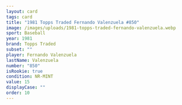```yaml
---
layout: card
tags: card
title: "1981 Topps Traded Fernando Valenzuela #850"
image: /images/uploads/1981-topps-traded-fernando-valenzuela.webp
sport: Baseball
year: 1981
brand: Topps Traded
subset: ""
player: Fernando Valenzuela
lastName: Valenzuela
number: "850"
isRookie: true
condition: NR-MINT
value: 15
displayCase: ""
order: 10
---
```


